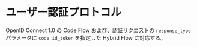 <!--
   Copyright 2015 realglobe, Inc.

   Licensed under the Apache License, Version 2.0 (the "License");
   you may not use this file except in compliance with the License.
   You may obtain a copy of the License at

       http://www.apache.org/licenses/LICENSE-2.0

   Unless required by applicable law or agreed to in writing, software
   distributed under the License is distributed on an "AS IS" BASIS,
   WITHOUT WARRANTIES OR CONDITIONS OF ANY KIND, either express or implied.
   See the License for the specific language governing permissions and
   limitations under the License.
-->


# ユーザー認証プロトコル

OpenID Connect 1.0 の Code Flow および、認証リクエストの `response_type` パラメータに `code id_token` を指定した Hybrid Flow に対応する。
